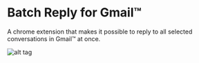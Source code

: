 Batch Reply for Gmail™
=====================

A chrome extension that makes it possible to reply to all selected conversations in Gmail™ at once.

![alt tag](https://raw.github.com/eladnava/batch-reply-for-gmail/master/assets/img/preview.png)